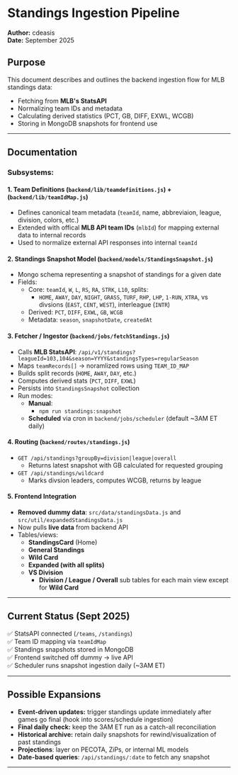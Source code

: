 # Standings Ingestion Pipeline

**Author:** cdeasis<br>
**Date:** September 2025<br>

## Purpose
This document describes and outlines the backend ingestion flow for MLB standings data:
- Fetching from **MLB's StatsAPI**
- Normalizing team IDs and metadata
- Calculating derived statistics (PCT, GB, DIFF, EXWL, WCGB)
- Storing in MongoDB snapshots for frontend use

--- 

## Documentation

### Subsystems:

#### 1. **Team Definitions** (`backend/lib/teamdefinitions.js`) + (`backend/lib/teamIdMap.js`)
- Defines canonical team metadata (`teamId`, name, abbreviaion, league, division, colors, etc.)
- Extended with offical **MLB API team IDs** (`mlbId`) for mapping external data to internal records
- Used to normalize external API responses into internal `teamId`

#### 2. **Standings Snapshot Model** (`backend/models/StandingsSnapshot.js`)
- Mongo schema representing a snapshot of standings for a given date
- Fields:
  - Core: `teamId`, `W`, `L`, `RS`, `RA`, `STRK`, `L10`, splits: 
    - `HOME`, `AWAY`, `DAY`, `NIGHT`, `GRASS`, `TURF`, `RHP`, `LHP`, `1-RUN`, `XTRA`, vs divsions (`EAST`, `CENT`, `WEST`), interleague (`INTR`)
  - Derived: `PCT`, `DIFF`, `EXWL`, `GB`, `WCGB`
  - Metadata: `season`, `snapshotDate`, `createdAt`

#### 3. **Fetcher / Ingestor** (`backend/jobs/fetchStandings.js`)
- Calls **MLB StatsAPI**: `/api/v1/standings?leagueId=103,104&season=YYYY&standingsTypes=regularSeason`
- Maps `teamRecords[]` &rarr; noramlized rows using `TEAM_ID_MAP`
- Builds split records (`HOME`, `AWAY`, `DAY`, etc.)
- Computes derived stats (`PCT`, `DIFF`, `EXWL`)
- Persists into `StandingsSnapshot` collection
- Run modes:
  - **Manual**: 
    - `npm run standings:snapshot`
  - **Scheduled** via cron in `backend/jobs/scheduler` (default ~3AM ET daily)

#### 4. **Routing** (`backend/routes/standings.js`)
- `GET /api/standings?groupBy=division|league|overall`
  - Returns latest snapshot with GB calculated for requested grouping
- `GET /api/standings/wildcard`
  - Marks divsion leaders, computes WCGB, returns by league

#### 5. **Frontend Integration**
- **Removed dummy data**: `src/data/standingsData.js` and `src/util/expandedStandingsData.js`
- Now pulls **live data** from backend API
- Tables/views:
  - **StandingsCard** (Home)
  - **General Standings**
  - **Wild Card**
  - **Expanded (with all splits)**
  - **VS Division**
    - **Division / League / Overall** sub tables for each main view except for **Wild Card**

---

## Current Status (Sept 2025)
✅ StatsAPI connected (`/teams`, `/standings`)<br>
✅ Team ID mapping via `teamIdMap`<br>
✅ Standings snapshots stored in MongoDB<br>
✅ Frontend switched off dummy &rarr; live API<br>
✅ Scheduler runs snapshot ingestion daily (~3AM ET)<br>  

---

## Possible Expansions
- **Event-driven updates:** trigger standings update immediately after games go final (hook into scores/schedule ingestion)
- **Final daily check:** keep the 3AM ET run as a catch-all reconciliation
- **Historical archive:** retain daily snapshots for rewind/visualization of past standings
- **Projections**: layer on PECOTA, ZiPs, or internal ML models
- **Date-based queries**: `/api/standings/:date` to fetch any snapshot

---